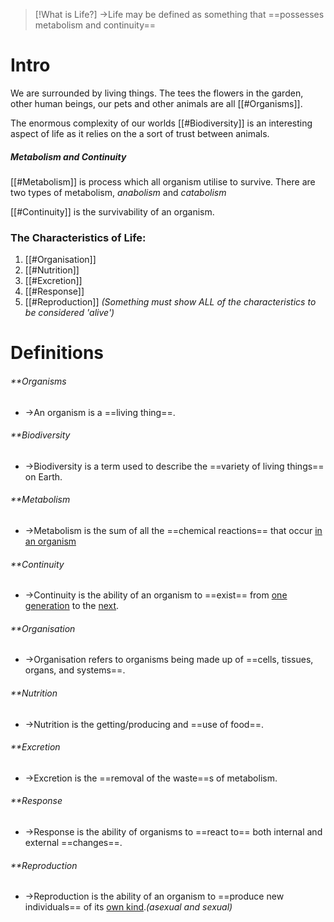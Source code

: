 
> [!What is Life?]
> ->Life may be defined as something that ==possesses metabolism and continuity==

# Intro
We are surrounded by living things. The tees the flowers in the garden, other human beings, our pets and other animals are all [[#Organisms]].

The enormous complexity of our worlds [[#Biodiversity]] is an interesting aspect of life as it relies on the a sort of trust between animals. 
##### Metabolism and Continuity
 [[#Metabolism]] is process which all organism utilise to survive. There are two types of metabolism, *anabolism* and *catabolism*
 
 [[#Continuity]] is the survivability of an organism.  
### The Characteristics of Life:
1. [[#Organisation]]
2. [[#Nutrition]]
3. [[#Excretion]]
4. [[#Response]]
5. [[#Reproduction]]
*(Something must show ALL of the characteristics to be considered 'alive')*

# Definitions
###### **Organisms
- ->An organism is a ==living thing==.
###### **Biodiversity
- ->Biodiversity is a term used to describe the ==variety of living things== on Earth.
###### **Metabolism
- ->Metabolism is the sum of all the ==chemical reactions== that occur <u>in an organism</u>
###### **Continuity
- ->Continuity is the ability of an organism to ==exist== from <u>one generation</u> to the <u>next</u>.
###### **Organisation
- ->Organisation refers to organisms being made up of ==cells, tissues, organs, and systems==.
###### **Nutrition
- ->Nutrition is the getting/producing and ==use of food==.
###### **Excretion
- ->Excretion is the ==removal of the waste==s of metabolism.
###### **Response
- ->Response is the ability of organisms to ==react to== both internal and external ==changes==.
###### **Reproduction
- ->Reproduction is the ability of an organism to ==produce new individuals== of its <u>own kind</u>.*(asexual and sexual)*

